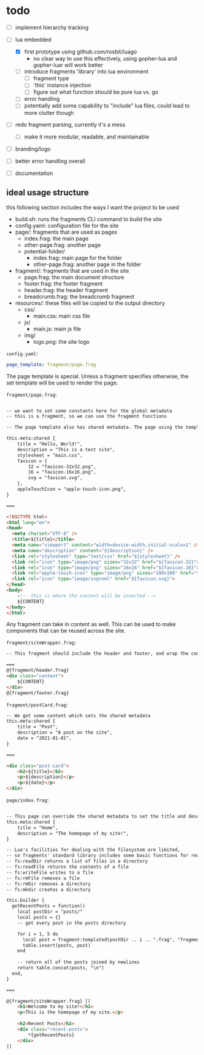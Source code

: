 
# todo

- [ ] implement hierarchy tracking
- [ ] lua embedded
  - [x] first prototype using github.com/rosbit/luago
    - no clear way to use this effectively, using gopher-lua and gopher-luar will work better
  - [ ] introduce fragments 'library' into lua environment
    - [ ] fragment type
    - [ ] 'this' instance injection
    - [ ] figure out what function should be pure lua vs. go
  - [ ] error handling
  - [ ] potentially add some capability to "include" lua files, could lead to more clutter though
- [ ] redo fragment parsing, currently it's a mess
  - [ ] make it more modular, readable, and maintainable
- [ ] branding/logo
- [ ] better error handling overall
- [ ] documentation


## ideal usage structure
this following section includes the ways I want the project to be used

- build.sh: runs the fragments CLI command to build the site
- config.yaml: configuration file for the site
- page/: fragments that are used as pages
  - index.frag: the main page
  - other-page.frag: another page
  - potential-folder/
    - index.frag: main page for the folder
    - other-page.frag: another page in the folder
- fragment/: fragments that are used in the site
  - page.frag: the main document structure
  - footer.frag: the footer fragment
  - header.frag: the header fragment
  - breadcrumb.frag: the breadcrumb fragment
- resources/: these files will be copied to the output directory
  - css/
    - main.css: main css file
  - js/
    - main.js: main js file
  - img/
    - logo.png: the site logo

`config.yaml`:
```yaml
page_template: fragment/page.frag
```

The page template is special. Unless a fragment specifies otherwise, the set template will be used to render the page.

`fragment/page.frag`:
```html

-- we want to set some constants here for the global metadata
-- this is a fragment, so we can use the fragment functions

-- The page template also has shared metadata. The page using the template can override the values.

this.meta:shared {
    title = "Hello, World!",
    description = "This is a test site",
    stylesheet = "main.css",
    favicon = {
        32 = "favicon-32x32.png",
        16 = "favicon-16x16.png",
        svg = "favicon.svg",
    },
    appleTouchIcon = "apple-touch-icon.png",
}

===

<!DOCTYPE html>
<html lang="en">
<head>
  <meta charset="UTF-8" />
  <title>${title}</title>
  <meta name="viewport" content="width=device-width,initial-scale=1" />
  <meta name="description" content="${description}" />
  <link rel="stylesheet" type="text/css" href="${stylesheet}" />
  <link rel="icon" type="image/png" sizes="32x32" href="${favicon.32}">
  <link rel="icon" type="image/png" sizes="16x16" href="${favicon.16}">
  <link rel="apple-touch-icon" type="image/png" sizes="180x180" href="${appleTouchIcon}">
  <link rel="icon" type="image/svg+xml" href="${favicon.svg}">
</head>
<body>
    <!-- this is where the content will be inserted -->
    ${CONTENT} 
</body>
</html>
```

Any fragment can take in content as well. This can be used to make components that can be reused across the site.

`fragment/siteWrapper.frag`:
```html
-- This fragment should include the header and footer, and wrap the content in a div

===
@{fragment/header.frag}
<div class="content">
    ${CONTENT}
</div>
@{fragment/footer.frag}
```

`fragment/postCard.frag`:
```html
-- We get some content which sets the shared metadata
this.meta:shared {
    title = "Post",
    description = "A post on the site",
    date = "2021-01-01",
}

===

<div class="post-card">
    <h2>${title}</h2>
    <p>${description}</p>
    <p>${date}</p>
</div>
```

`page/index.frag`:
```html

-- This page can override the shared metadata to set the title and description
this.meta:shared {
    title = "Home",
    description = "The homepage of my site!",
}

-- Lua's facilities for dealing with the filesystem are limited,
-- so fragments' standard library includes some basic functions for reading files and directories
-- fs:readDir returns a list of files in a directory
-- fs:readFile returns the contents of a file
-- fs:writeFile writes to a file
-- fs:rmFile removes a file
-- fs:rmDir removes a directory
-- fs:mkdir creates a directory

this.builder {
  getRecentPosts = function()
    local postDir = "posts/"
    local posts = {}
    -- get every post in the posts directory

    for i = 1, 5 do
      local post = fragment:templated(postDir .. i .. ".frag", "fragment/postCard.frag")
      table.insert(posts, post)
    end
    
    -- return all of the posts joined by newlines
    return table.concat(posts, "\n")
  end,
}

===

@{fragment/siteWrapper.frag} [[
    <h1>Welcome to my site!</h1>
    <p>This is the homepage of my site.</p>
    
    <h2>Recent Posts</h2>
    <div class="recent-posts">
        *{getRecentPosts}
    </div>
]]
```

